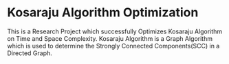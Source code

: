 # Kosaraju Algorithm Optimization

This is a Research Project which successfully Optimizes Kosaraju Algorithm on Time and Space Complexity.
Kosaraju Algorithm is a Graph Algorithm which is used to determine the Strongly Connected Components(SCC) in a Directed Graph.
